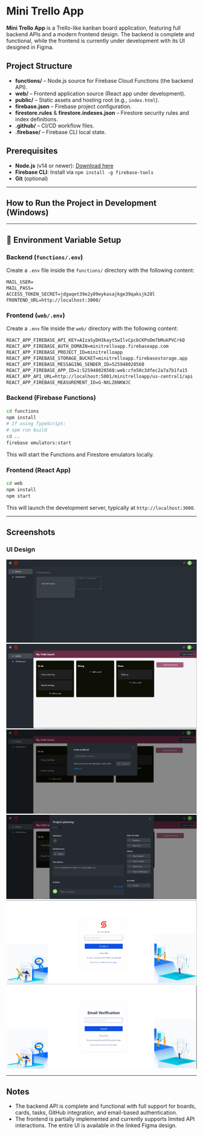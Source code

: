
# Mini Trello App

**Mini Trello App** is a Trello-like kanban board application, featuring full backend APIs and a modern frontend design. The backend is complete and functional, while the frontend is currently under development with its UI designed in Figma.

## Project Structure

- **functions/** – Node.js source for Firebase Cloud Functions (the backend API).
- **web/** – Frontend application source (React app under development).
- **public/** – Static assets and hosting root (e.g., `index.html`).
- **firebase.json** – Firebase project configuration.
- **firestore.rules** & **firestore.indexes.json** – Firestore security rules and index definitions.
- **.github/** – CI/CD workflow files.
- **.firebase/** – Firebase CLI local state.

## Prerequisites

- **Node.js** (v14 or newer): [Download here](https://nodejs.org/)
- **Firebase CLI**: Install via `npm install -g firebase-tools`
- **Git** (optional)

---

## How to Run the Project in Development (Windows)

---

## 🔐 Environment Variable Setup

### Backend (`functions/.env`)

Create a `.env` file inside the `functions/` directory with the following content:

```env
MAIL_USER=
MAIL_PASS=
ACCESS_TOKEN_SECRET=jdgaqet39e2y89eykasajkge39qaksjk28l
FRONTEND_URL=http://localhost:3000/
```
### Frontend (`web/.env`)
Create a `.env` file inside the `web/` directory with the following content:

```env
REACT_APP_FIREBASE_API_KEY=AIzaSyDH3kayt5wIlvCpcbCKPoDm7bMukPVCrkQ
REACT_APP_FIREBASE_AUTH_DOMAIN=minitrelloapp.firebaseapp.com
REACT_APP_FIREBASE_PROJECT_ID=minitrelloapp
REACT_APP_FIREBASE_STORAGE_BUCKET=minitrelloapp.firebasestorage.app
REACT_APP_FIREBASE_MESSAGING_SENDER_ID=525948028560
REACT_APP_FIREBASE_APP_ID=1:525948028560:web:cfe50c3dfec2a7a7b1fa15
REACT_APP_API_URL=http://localhost:5001/minitrelloapp/us-central1/api
REACT_APP_FIREBASE_MEASUREMENT_ID=G-NXLZ6NKWJC
```

### Backend (Firebase Functions)

```bash
cd functions
npm install
# If using TypeScript:
# npm run build
cd ..
firebase emulators:start
```

This will start the Functions and Firestore emulators locally.

### Frontend (React App)

```bash
cd web
npm install
npm start
```

This will launch the development server, typically at `http://localhost:3000`.

---

## Screenshots

### UI Design

![Board Design](./screenshots/board_ui.PNG)
![Card Design](./screenshots/card_ui.PNG)
![Invite Popup Design](./screenshots/invite_popup_ui.PNG)
![Task Design](./screenshots/task_ui.PNG)
![Login Design](./screenshots/login_ui.PNG)
![Verify Design](./screenshots/verify_code_ui.PNG)

---

## Notes

- The backend API is complete and functional with full support for boards, cards, tasks, GitHub integration, and email-based authentication.
- The frontend is partially implemented and currently supports limited API interactions. The entire UI is available in the linked Figma design.